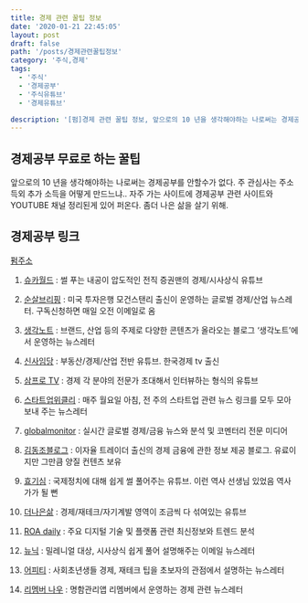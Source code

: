 ```yaml
---
title: 경제 관련 꿀팁 정보
date: '2020-01-21 22:45:05'
layout: post
draft: false
path: '/posts/경제관련꿀팁정보'
category: '주식,경제'
tags:
  - '주식'
  - '경제공부'
  - '주식유튜브'
  - '경제유튜브'

description: '[펌]경제 관련 꿀팁 정보, 앞으로의 10 년을 생각해야하는 나로써는 경제공부를 안할수가 없다. 주식 및 추가 소득을 위한 공부'
---
```


## 경제공부 무료로 하는 꿀팁

앞으로의 10 년을 생각해야하는 나로써는 경제공부를 안할수가 없다.
주 관심사는 주소득외 추가 소득을 어떻게 만드느냐..
자주 가는 사이트에 경제공부 관련 사이트와 YOUTUBE 채널 정리된게 있어 퍼온다.
좀더 나은 삶을 살기 위해.

## 경제공부 링크

[펌주소](http://www.etoland.co.kr/bbs/board.php?bo_table=hit&wr_id=2064393)

1.  [슈카월드](https://www.youtube.com/channel/UCsJ6RuBiTVWRX156FVbeaGg) : 썰 푸는 내공이 압도적인 전직 증권맨의 경제/시사상식 유튜브

2.  [순살브리핑](https://soonsal.com/) : 미국 투자은행 모건스탠리 출신이 운영하는 글로벌 경제/산업 뉴스레터. 구독신청하면 매일 오전 이메일로 옴

3.  [생각노트](https://insidestory.kr/) : 브랜드, 산업 등의 주제로 다양한 콘텐츠가 올라오는 블로그 ‘생각노트’에서 운영하는 뉴스레터

4.  [신사임당](https://www.youtube.com/channel/UCaJdckl6MBdDPDf75Ec_bJA) : 부동산/경제/산업 전반 유튜브. 한국경제 tv 출신

5.  [삼프로 TV](https://www.youtube.com/channel/UChlv4GSd7OQl3js-jkLOnFA) : 경제 각 분야의 전문가 초대해서 인터뷰하는 형식의 유튜브

6.  [스타트업위클리](http://glance.media/) : 매주 월요일 아침, 전 주의 스타트업 관련 뉴스 링크를 모두 모아 보내 주는 뉴스레터

7.  [globalmonitor](http://www.globalmonitor.co.kr/) : 실시간 글로벌 경제/금융 뉴스와 분석 및 코멘터리 전문 미디어

8.  [김동조블로그](http://kimdongjo.com/) : 이자율 트레이더 출신의 경제 금융에 관한 정보 제공 블로그. 유료이지만 그만큼 양질 컨텐츠 보유

9.  [효기심](https://www.youtube.com/channel/UC8tYgnrcFXk7OCY_uoBmh-A) : 국제정치에 대해 쉽게 썰 풀어주는 유튜브. 이런 역사 선생님 있었음 역사가가 될 뻔

10. [더나은삶](https://www.youtube.com/channel/UCgOhfdnrfpoorDYufNv_Vfw) : 경제/재테크/자기계발 영역이 조금씩 다 섞여있는 유튜브

11. [ROA daily](https://www.roadaily.co.kr/) : 주요 디지털 기술 및 플랫폼 관련 최신정보와 트렌드 분석

12. [뉴닉](https://newneek.co/) : 밀레니얼 대상, 시사상식 쉽게 풀어 설명해주는 이메일 뉴스레터

13. [어피티](https://uppity.co.kr/) : 사회초년생들 경제, 재테크 팁을 초보자의 관점에서 설명하는 뉴스레터

14. [리멤버 나우](http://now.rememberapp.co.kr/) : 명함관리앱 리멤버에서 운영하는 경제 관련 뉴스레터

